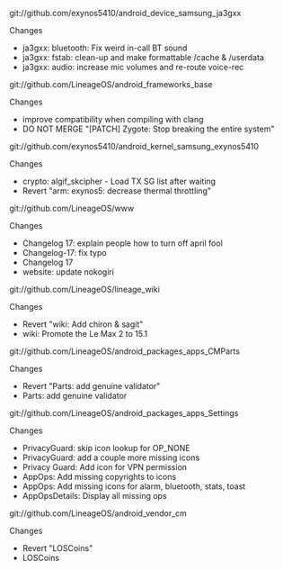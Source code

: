 
git://github.com/exynos5410/android_device_samsung_ja3gxx

Changes
- ja3gxx: bluetooth: Fix weird in-call BT sound
- ja3gxx: fstab: clean-up and make formattable /cache & /userdata
- ja3gxx: audio: increase mic volumes and re-route voice-rec

git://github.com/LineageOS/android_frameworks_base

Changes
- improve compatibility when compiling with clang
- DO NOT MERGE "[PATCH] Zygote: Stop breaking the entire system"

git://github.com/exynos5410/android_kernel_samsung_exynos5410

Changes
- crypto: algif_skcipher - Load TX SG list after waiting
- Revert "arm: exynos5: decrease thermal throttling"

git://github.com/LineageOS/www

Changes
- Changelog 17: explain people how to turn off april fool
- Changelog-17: fix typo
- Changelog 17
- website: update nokogiri

git://github.com/LineageOS/lineage_wiki

Changes
- Revert "wiki: Add chiron & sagit"
- wiki: Promote the Le Max 2 to 15.1

git://github.com/LineageOS/android_packages_apps_CMParts

Changes
- Revert "Parts: add genuine validator"
- Parts: add genuine validator

git://github.com/LineageOS/android_packages_apps_Settings

Changes
- PrivacyGuard: skip icon lookup for OP_NONE
- PrivacyGuard: add a couple more missing icons
- Privacy Guard: Add icon for VPN permission
- AppOps: Add missing copyrights to icons
- AppOps: Add missing icons for alarm, bluetooth, stats, toast
- AppOpsDetails: Display all missing ops

git://github.com/LineageOS/android_vendor_cm

Changes
- Revert "LOSCoins"
- LOSCoins
